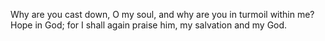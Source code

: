 Why are you cast down, O my soul, and why are you in turmoil within me? Hope in God; for I shall again praise him, my salvation and my God.
